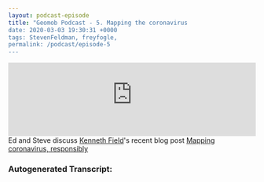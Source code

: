 ```yaml
--- 
layout: podcast-episode
title: "Geomob Podcast - 5. Mapping the coronavirus
date: 2020-03-03 19:30:31 +0000
tags: StevenFeldman, freyfogle, 
permalink: /podcast/episode-5
---
```


<iframe class="castos-iframe-player" src="https://5e2e9055a029d5-78101471.castos.com/player/158758" frameborder="0" scrolling="no" width="100%" height="150"></iframe>

<div class="pt20">
  Ed and Steve discuss <a href="https://twitter.com/kennethfield">Kenneth Field</a>'s recent blog post <a href="https://www.esri.com/arcgis-blog/products/product/mapping/mapping-coronavirus-responsibly/">Mapping coronavirus, responsibly</a>
</div>

<div class="pt20"><h3>Autogenerated Transcript:</h3>
</div>


